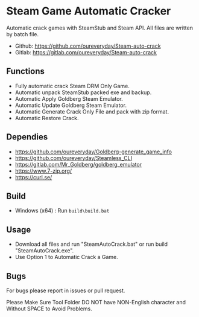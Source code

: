# Steam Game Automatic Cracker 

Automatic crack games with SteamStub and Steam API. 
All files are written by batch file. 

 * Github: https://github.com/oureveryday/Steam-auto-crack 
 * Gitlab: https://gitlab.com/oureveryday/Steam-auto-crack 

## Functions 

 * Fully automatic crack Steam DRM Only Game. 
 * Automatic unpack SteamStub packed exe and backup. 
 * Automatic Apply Goldberg Steam Emulator. 
 * Automatic Update Goldberg Steam Emulator. 
 * Automatic Generate Crack Only File and pack with zip format. 
 * Automatic Restore Crack. 

## Dependies 
 * https://github.com/oureveryday/Goldberg-generate_game_info 
 * https://github.com/oureveryday/Steamless_CLI 
 * https://gitlab.com/Mr_Goldberg/goldberg_emulator 
 * https://www.7-zip.org/ 
 * https://curl.se/

## Build 
 * Windows (x64) : Run `build\build.bat` 
 
## Usage 
 * Download all files and run "SteamAutoCrack.bat" or run build "SteamAutoCrack.exe". 
 * Use Option 1 to Automatic Crack a Game. 

## Bugs 
For bugs please report in issues or pull request. 

Please Make Sure Tool Folder DO NOT have NON-English character and Without SPACE to Avoid Problems.